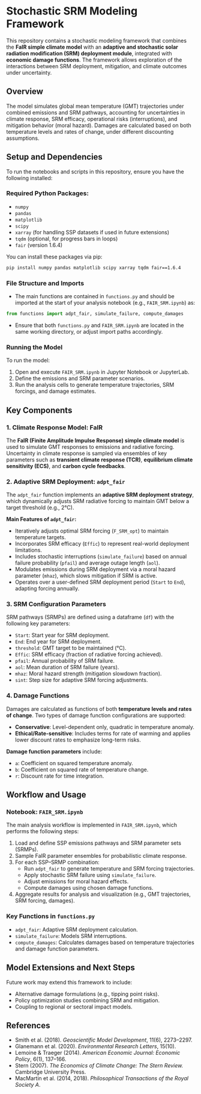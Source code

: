 
# Stochastic SRM Modeling Framework

This repository contains a stochastic modeling framework that combines the **FaIR simple climate model** with an **adaptive and stochastic solar radiation modification (SRM) deployment module**, integrated with **economic damage functions**. The framework allows exploration of the interactions between SRM deployment, mitigation, and climate outcomes under uncertainty.

## Overview

The model simulates global mean temperature (GMT) trajectories under combined emissions and SRM pathways, accounting for uncertainties in climate response, SRM efficacy, operational risks (interruptions), and mitigation behavior (moral hazard). Damages are calculated based on both temperature levels and rates of change, under different discounting assumptions.

## Setup and Dependencies

To run the notebooks and scripts in this repository, ensure you have the following installed:



### Required Python Packages:
- `numpy`
- `pandas`
- `matplotlib`
- `scipy`
- `xarray` (for handling SSP datasets if used in future extensions)
- `tqdm` (optional, for progress bars in loops)
- `fair` (version 1.6.4)

You can install these packages via pip:

```bash
pip install numpy pandas matplotlib scipy xarray tqdm fair==1.6.4
```



### File Structure and Imports

- The main functions are contained in `functions.py` and should be imported at the start of your analysis notebook (e.g., `FAIR_SRM.ipynb`) as:

```python
from functions import adpt_fair, simulate_failure, compute_damages
```

- Ensure that both `functions.py` and `FAIR_SRM.ipynb` are located in the same working directory, or adjust import paths accordingly.

### Running the Model

To run the model:
1. Open and execute `FAIR_SRM.ipynb` in Jupyter Notebook or JupyterLab.
2. Define the emissions and SRM parameter scenarios.
3. Run the analysis cells to generate temperature trajectories, SRM forcings, and damage estimates.

## Key Components

### 1. Climate Response Model: FaIR

The **FaIR (Finite Amplitude Impulse Response) simple climate model** is used to simulate GMT responses to emissions and radiative forcing. Uncertainty in climate response is sampled via ensembles of key parameters such as **transient climate response (TCR)**, **equilibrium climate sensitivity (ECS)**, and **carbon cycle feedbacks**.

### 2. Adaptive SRM Deployment: `adpt_fair`

The `adpt_fair` function implements an **adaptive SRM deployment strategy**, which dynamically adjusts SRM radiative forcing to maintain GMT below a target threshold (e.g., 2°C).

**Main Features of `adpt_fair`:**
- Iteratively adjusts optimal SRM forcing (`F_SRM_opt`) to maintain temperature targets.
- Incorporates SRM efficacy (`Effic`) to represent real-world deployment limitations.
- Includes stochastic interruptions (`simulate_failure`) based on annual failure probability (`pfail`) and average outage length (`aol`).
- Modulates emissions during SRM deployment via a moral hazard parameter (`mhaz`), which slows mitigation if SRM is active.
- Operates over a user-defined SRM deployment period (`Start` to `End`), adapting forcing annually.

### 3. SRM Configuration Parameters

SRM pathways (SRMPs) are defined using a dataframe (`df`) with the following key parameters:
- `Start`: Start year for SRM deployment.
- `End`: End year for SRM deployment.
- `threshold`: GMT target to be maintained (°C).
- `Effic`: SRM efficacy (fraction of radiative forcing achieved).
- `pfail`: Annual probability of SRM failure.
- `aol`: Mean duration of SRM failure (years).
- `mhaz`: Moral hazard strength (mitigation slowdown fraction).
- `sint`: Step size for adaptive SRM forcing adjustments.

### 4. Damage Functions

Damages are calculated as functions of both **temperature levels and rates of change**. Two types of damage function configurations are supported:
- **Conservative**: Level-dependent only, quadratic in temperature anomaly.
- **Ethical/Rate-sensitive**: Includes terms for rate of warming and applies lower discount rates to emphasize long-term risks.

**Damage function parameters** include:
- `a`: Coefficient on squared temperature anomaly.
- `b`: Coefficient on squared rate of temperature change.
- `r`: Discount rate for time integration.

## Workflow and Usage

### Notebook: `FAIR_SRM.ipynb`

The main analysis workflow is implemented in `FAIR_SRM.ipynb`, which performs the following steps:
1. Load and define SSP emissions pathways and SRM parameter sets (SRMPs).
2. Sample FaIR parameter ensembles for probabilistic climate response.
3. For each SSP–SRMP combination:
    - Run `adpt_fair` to generate temperature and SRM forcing trajectories.
    - Apply stochastic SRM failure using `simulate_failure`.
    - Adjust emissions for moral hazard effects.
    - Compute damages using chosen damage functions.
4. Aggregate results for analysis and visualization (e.g., GMT trajectories, SRM forcing, damages).

### Key Functions in `functions.py`
- `adpt_fair`: Adaptive SRM deployment calculation.
- `simulate_failure`: Models SRM interruptions.
- `compute_damages`: Calculates damages based on temperature trajectories and damage function parameters.

## Model Extensions and Next Steps

Future work may extend this framework to include:
- Alternative damage formulations (e.g., tipping point risks).
- Policy optimization studies combining SRM and mitigation.
- Coupling to regional or sectoral impact models.

## References
- Smith et al. (2018). *Geoscientific Model Development*, 11(6), 2273–2297.
- Glanemann et al. (2020). *Environmental Research Letters*, 15(10).
- Lemoine & Traeger (2014). *American Economic Journal: Economic Policy*, 6(1), 137–166.
- Stern (2007). *The Economics of Climate Change: The Stern Review.* Cambridge University Press.
- MacMartin et al. (2014, 2018). *Philosophical Transactions of the Royal Society A*.


